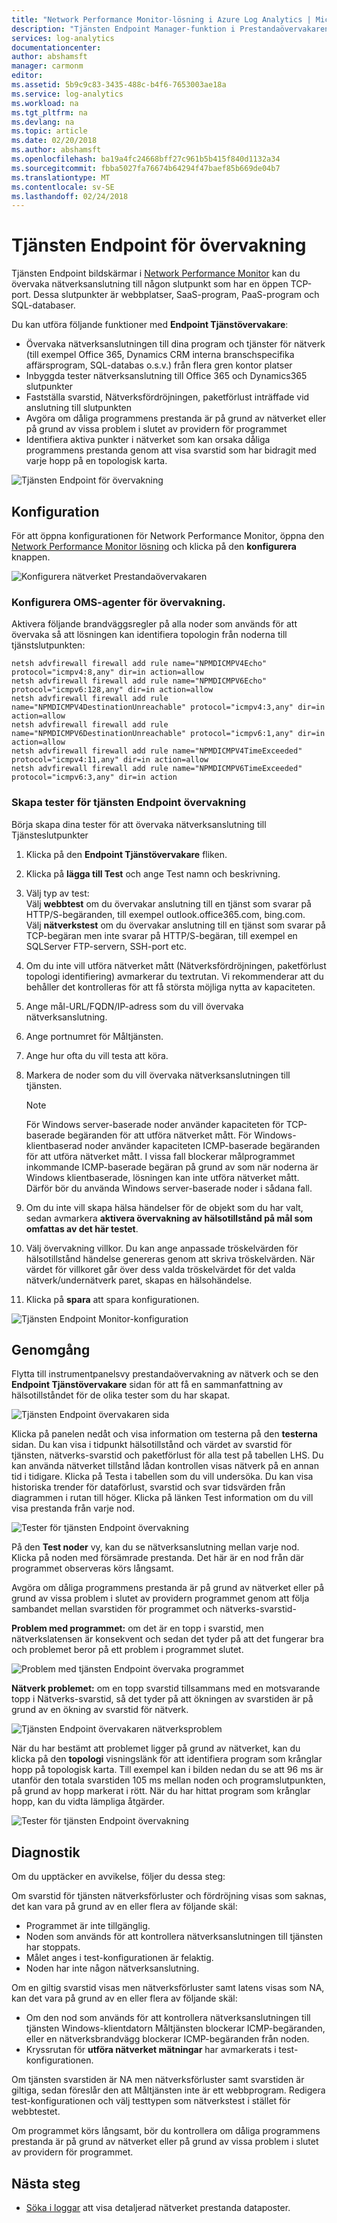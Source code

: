 ```yaml
---
title: "Network Performance Monitor-lösning i Azure Log Analytics | Microsoft Docs"
description: "Tjänsten Endpoint Manager-funktion i Prestandaövervakaren för nätverket kan du övervaka nätverksanslutning till någon slutpunkt som har en öppen TCP-port."
services: log-analytics
documentationcenter: 
author: abshamsft
manager: carmonm
editor: 
ms.assetid: 5b9c9c83-3435-488c-b4f6-7653003ae18a
ms.service: log-analytics
ms.workload: na
ms.tgt_pltfrm: na
ms.devlang: na
ms.topic: article
ms.date: 02/20/2018
ms.author: abshamsft
ms.openlocfilehash: ba19a4fc24668bff27c961b5b415f840d1132a34
ms.sourcegitcommit: fbba5027fa76674b64294f47baef85b669de04b7
ms.translationtype: MT
ms.contentlocale: sv-SE
ms.lasthandoff: 02/24/2018
---
```

# <a name="service-endpoint-monitor"></a>Tjänsten Endpoint för övervakning

Tjänsten Endpoint bildskärmar i [Network Performance Monitor](log-analytics-network-performance-monitor.md) kan du övervaka nätverksanslutning till någon slutpunkt som har en öppen TCP-port. Dessa slutpunkter är webbplatser, SaaS-program, PaaS-program och SQL-databaser. 

Du kan utföra följande funktioner med **Endpoint Tjänstövervakare**: 

- Övervaka nätverksanslutningen till dina program och tjänster för nätverk (till exempel Office 365, Dynamics CRM interna branschspecifika affärsprogram, SQL-databas o.s.v.) från flera gren kontor platser 
- Inbyggda tester nätverksanslutning till Office 365 och Dynamics365 slutpunkter 
- Fastställa svarstid, Nätverksfördröjningen, paketförlust inträffade vid anslutning till slutpunkten 
- Avgöra om dåliga programmens prestanda är på grund av nätverket eller på grund av vissa problem i slutet av providern för programmet 
- Identifiera aktiva punkter i nätverket som kan orsaka dåliga programmens prestanda genom att visa svarstid som har bidragit med varje hopp på en topologisk karta. 


![Tjänsten Endpoint för övervakning](media/log-analytics-network-performance-monitor/service-endpoint-intro.png)


## <a name="configuration"></a>Konfiguration 
För att öppna konfigurationen för Network Performance Monitor, öppna den [Network Performance Monitor lösning](log-analytics-network-performance-monitor.md) och klicka på den **konfigurera** knappen.

![Konfigurera nätverket Prestandaövervakaren](media/log-analytics-network-performance-monitor/npm-configure-button.png)


### <a name="configure-oms-agents-for-the-monitoring"></a>Konfigurera OMS-agenter för övervakning.  
Aktivera följande brandväggsregler på alla noder som används för att övervaka så att lösningen kan identifiera topologin från noderna till tjänstslutpunkten: 

```
netsh advfirewall firewall add rule name="NPMDICMPV4Echo" protocol="icmpv4:8,any" dir=in action=allow 
netsh advfirewall firewall add rule name="NPMDICMPV6Echo" protocol="icmpv6:128,any" dir=in action=allow 
netsh advfirewall firewall add rule name="NPMDICMPV4DestinationUnreachable" protocol="icmpv4:3,any" dir=in action=allow 
netsh advfirewall firewall add rule name="NPMDICMPV6DestinationUnreachable" protocol="icmpv6:1,any" dir=in action=allow 
netsh advfirewall firewall add rule name="NPMDICMPV4TimeExceeded" protocol="icmpv4:11,any" dir=in action=allow 
netsh advfirewall firewall add rule name="NPMDICMPV6TimeExceeded" protocol="icmpv6:3,any" dir=in action 
```

### <a name="create-service-endpoint-monitor-tests"></a>Skapa tester för tjänsten Endpoint övervakning 

Börja skapa dina tester för att övervaka nätverksanslutning till Tjänsteslutpunkter 

1. Klicka på den **Endpoint Tjänstövervakare** fliken.
2. Klicka på **lägga till Test** och ange Test namn och beskrivning. 
3. Välj typ av test:<br>Välj **webbtest** om du övervakar anslutning till en tjänst som svarar på HTTP/S-begäranden, till exempel outlook.office365.com, bing.com.<br>Välj **nätverkstest** om du övervakar anslutning till en tjänst som svarar på TCP-begäran men inte svarar på HTTP/S-begäran, till exempel en SQLServer FTP-servern, SSH-port etc. 
4. Om du inte vill utföra nätverket mått (Nätverksfördröjningen, paketförlust topologi identifiering) avmarkerar du textrutan. Vi rekommenderar att du behåller det kontrolleras för att få största möjliga nytta av kapaciteten. 
5. Ange mål-URL/FQDN/IP-adress som du vill övervaka nätverksanslutning.  
6. Ange portnumret för Måltjänsten. 
7. Ange hur ofta du vill testa att köra. 
8. Markera de noder som du vill övervaka nätverksanslutningen till tjänsten. 

    >[!NOTE]
    > För Windows server-baserade noder använder kapaciteten för TCP-baserade begäranden för att utföra nätverket mått. För Windows-klientbaserad noder använder kapaciteten ICMP-baserade begäranden för att utföra nätverket mått. I vissa fall blockerar målprogrammet inkommande ICMP-baserade begäran på grund av som när noderna är Windows klientbaserade, lösningen kan inte utföra nätverket mått. Därför bör du använda Windows server-baserade noder i sådana fall. 

9. Om du inte vill skapa hälsa händelser för de objekt som du har valt, sedan avmarkera **aktivera övervakning av hälsotillstånd på mål som omfattas av det här testet**. 
10. Välj övervakning villkor. Du kan ange anpassade tröskelvärden för hälsotillstånd händelse genereras genom att skriva tröskelvärden. När värdet för villkoret går över dess valda tröskelvärdet för det valda nätverk/undernätverk paret, skapas en hälsohändelse. 
11. Klicka på **spara** att spara konfigurationen. 

 ![Tjänsten Endpoint Monitor-konfiguration](media/log-analytics-network-performance-monitor/service-endpoint-configuration.png)



## <a name="walkthrough"></a>Genomgång 

Flytta till instrumentpanelsvy prestandaövervakning av nätverk och se den **Endpoint Tjänstövervakare** sidan för att få en sammanfattning av hälsotillståndet för de olika tester som du har skapat.  

![Tjänsten Endpoint övervakaren sida](media/log-analytics-network-performance-monitor/service-endpoint-blade.png)

Klicka på panelen nedåt och visa information om testerna på den **testerna** sidan. Du kan visa i tidpunkt hälsotillstånd och värdet av svarstid för tjänsten, nätverks-svarstid och paketförlust för alla test på tabellen LHS. Du kan använda nätverket tillstånd lådan kontrollen visas nätverk på en annan tid i tidigare. Klicka på Testa i tabellen som du vill undersöka. Du kan visa historiska trender för dataförlust, svarstid och svar tidsvärden från diagrammen i rutan till höger. Klicka på länken Test information om du vill visa prestanda från varje nod. 

![Tester för tjänsten Endpoint övervakning](media/log-analytics-network-performance-monitor/service-endpoint-tests.png)

På den **Test noder** vy, kan du se nätverksanslutning mellan varje nod. Klicka på noden med försämrade prestanda.  Det här är en nod från där programmet observeras körs långsamt. 

Avgöra om dåliga programmens prestanda är på grund av nätverket eller på grund av vissa problem i slutet av providern programmet genom att följa sambandet mellan svarstiden för programmet och nätverks-svarstid- 

**Problem med programmet:** om det är en topp i svarstid, men nätverkslatensen är konsekvent och sedan det tyder på att det fungerar bra och problemet beror på ett problem i programmet slutet.  

![Problem med tjänsten Endpoint övervaka programmet](media/log-analytics-network-performance-monitor/service-endpoint-application-issue.png)

**Nätverk problemet:** om en topp svarstid tillsammans med en motsvarande topp i Nätverks-svarstid, så det tyder på att ökningen av svarstiden är på grund av en ökning av svarstid för nätverk.  

![Tjänsten Endpoint övervakaren nätverksproblem](media/log-analytics-network-performance-monitor/service-endpoint-network-issue.png)

När du har bestämt att problemet ligger på grund av nätverket, kan du klicka på den **topologi** visningslänk för att identifiera program som krånglar hopp på topologisk karta. Till exempel kan i bilden nedan du se att 96 ms är utanför den totala svarstiden 105 ms mellan noden och programslutpunkten, på grund av hopp markerat i rött. När du har hittat program som krånglar hopp, kan du vidta lämpliga åtgärder.  

![Tester för tjänsten Endpoint övervakning](media/log-analytics-network-performance-monitor/service-endpoint-topology.png)

## <a name="diagnostics"></a>Diagnostik 

Om du upptäcker en avvikelse, följer du dessa steg:

Om svarstid för tjänsten nätverksförluster och fördröjning visas som saknas, det kan vara på grund av en eller flera av följande skäl:
- Programmet är inte tillgänglig.
- Noden som används för att kontrollera nätverksanslutningen till tjänsten har stoppats.
- Målet anges i test-konfigurationen är felaktig.
- Noden har inte någon nätverksanslutning.

Om en giltig svarstid visas men nätverksförluster samt latens visas som NA, kan det vara på grund av en eller flera av följande skäl:
- Om den nod som används för att kontrollera nätverksanslutningen till tjänsten Windows-klientdatorn Måltjänsten blockerar ICMP-begäranden, eller en nätverksbrandvägg blockerar ICMP-begäranden från noden.
- Kryssrutan för **utföra nätverket mätningar** har avmarkerats i test-konfigurationen. 

Om tjänsten svarstiden är NA men nätverksförluster samt svarstiden är giltiga, sedan föreslår den att Måltjänsten inte är ett webbprogram. Redigera test-konfigurationen och välj testtypen som nätverkstest i stället för webbtestet. 

Om programmet körs långsamt, bör du kontrollera om dåliga programmens prestanda är på grund av nätverket eller på grund av vissa problem i slutet av providern för programmet.


## <a name="next-steps"></a>Nästa steg
* [Söka i loggar](log-analytics-log-searches.md) att visa detaljerad nätverket prestanda dataposter.
